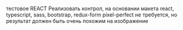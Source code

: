 тестовое REACT
Реализовать контрол, на основании макета
react, typescript, sass, bootstrap, redux-form
pixel-perfect не требуется, но результат должен быть очень похожим на изображение

